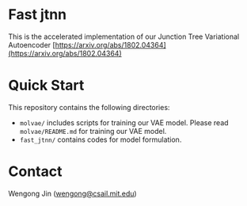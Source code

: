 # Fast jtnn


This is the accelerated implementation of our Junction Tree Variational Autoencoder [https://arxiv.org/abs/1802.04364](https://arxiv.org/abs/1802.04364)

# Quick Start
This repository contains the following directories:
* `molvae/` includes scripts for training our VAE model. Please read `molvae/README.md` for training our VAE model.
* `fast_jtnn/` contains codes for model formulation.

# Contact
Wengong Jin (wengong@csail.mit.edu)
